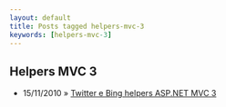 ```yaml
---
layout: default
title: Posts tagged helpers-mvc-3
keywords: [helpers-mvc-3]
---
```

<h2 class="category">Helpers MVC 3</h2>
<ul class="posts">
<li>
<p>
<span class="date">15/11/2010</span> &raquo; 
<a href="/blog/twitter-bing-helpers-asp-net-mvc-3">Twitter e Bing helpers ASP.NET MVC 3</a>
</p>
</li> 
</ul>
